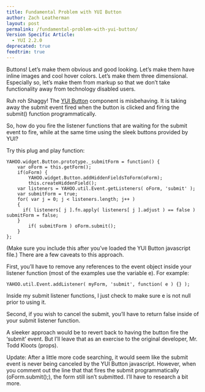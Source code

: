 ```yaml
---
title: Fundamental Problem with YUI Button
author: Zach Leatherman
layout: post
permalink: /fundamental-problem-with-yui-button/
Version Specific Article:
  - YUI 2.2.0
deprecated: true
feedtrim: true
---
```


Buttons! Let’s make them obvious and good looking. Let’s make them have inline images and cool hover colors. Let’s make them three dimensional. Especially so, let’s make them from markup so that we don’t take functionality away from technology disabled users.

Ruh roh Shaggy! The [YUI Button][1] component is misbehaving. It is taking away the submit event fired when the button is clicked and firing the submit() function programmatically.

 [1]: http://yuiblog.com/blog/2007/02/20/yui-220-released/

So, how do you fire the listener functions that are waiting for the submit event to fire, while at the same time using the sleek buttons provided by YUI?

Try this plug and play function:

    YAHOO.widget.Button.prototype._submitForm = function() {
        var oForm = this.getForm();
        if(oForm) {
            YAHOO.widget.Button.addHiddenFieldsToForm(oForm);
            this.createHiddenField();
        var listeners = YAHOO.util.Event.getListeners( oForm, 'submit' );
        var submitForm = true;
        for( var j = 0; j < listeners.length; j++ )
        {
          if( listeners[ j ].fn.apply( listeners[ j ].adjust ) == false ) submitForm = false;
        }
            if( submitForm ) oForm.submit();
        }
    };

(Make sure you include this after you’ve loaded the YUI Button javascript file.) There are a few caveats to this approach.

First, you’ll have to remove any references to the event object inside your listener function (most of the examples use the variable e). For example:

    YAHOO.util.Event.addListener( myForm, 'submit', function( e ) {} );

Inside my submit listener functions, I just check to make sure e is not null prior to using it.

Second, if you wish to cancel the submit, you’ll have to return false inside of your submit listener function.

A sleeker approach would be to revert back to having the button fire the ‘submit’ event. But I’ll leave that as an exercise to the original developer, Mr. Todd Kloots (props).

Update: After a little more code searching, it would seem like the submit event is never being canceled by the YUI Button javascript. However, when you comment out the line that that fires the submit programmatically (oForm.submit();), the form still isn’t submitted. I’ll have to research a bit more.
